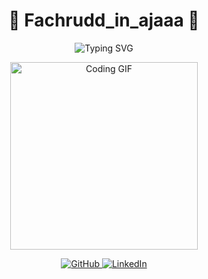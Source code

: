 <h1 align="center">🌟 Fachrudd_in_ajaaa 🌟</h1>

<!-- Typing Effect -->
<p align="center">
  <img src="https://readme-typing-svg.herokuapp.com?font=Fira+Code&duration=3000&pause=1000&color=FF5733&center=true&vCenter=true&width=400&lines=Hi+there!+👋;Welcome+to+my+GitHub!;Explore+and+have+fun!;Let's+connect!+🚀" alt="Typing SVG" />
</p>

<!-- Cool GIF -->
<p align="center">
  <img src="https://media.giphy.com/media/LmNwrBhejkK9EFP504/giphy.gif" width="300" alt="Coding GIF">
</p>

<!-- Quick Contact -->
<p align="center">
  <a href="https://github.com/fachruddinruddin" target="_blank">
    <img src="https://img.shields.io/badge/-GitHub-181717?style=for-the-badge&logo=github&logoColor=white" alt="GitHub">
  </a>
  <a href="https://www.linkedin.com/in/muhammadfachruddin/" target="_blank">
    <img src="https://img.shields.io/badge/-LinkedIn-0077B5?style=for-the-badge&logo=linkedin&logoColor=white" alt="LinkedIn">
  </a>
</p>
